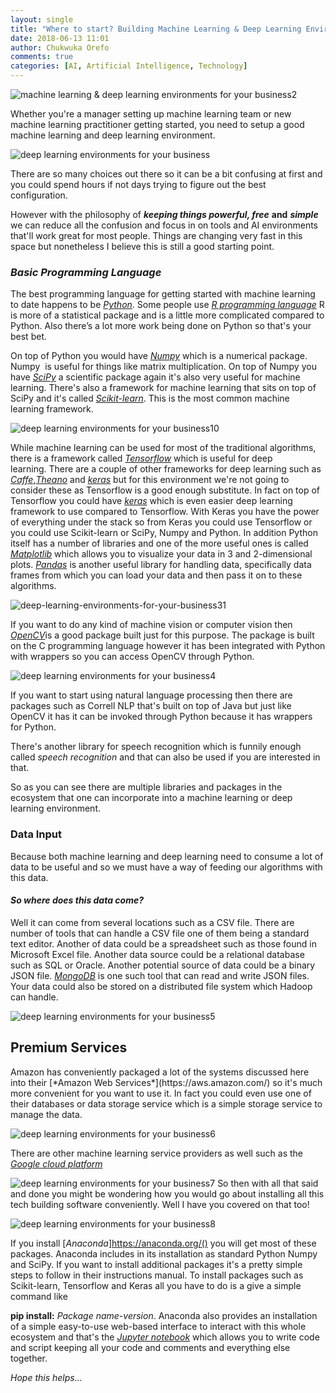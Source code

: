 ```yaml
---
layout: single
title: "Where to start? Building Machine Learning & Deep Learning Environments for your Business"
date: 2018-06-13 11:01
author: Chukwuka Orefo
comments: true
categories: [AI, Artificial Intelligence, Technology]
---
```


![machine learning & deep learning environments for your business2](/images/wherebusiness2.png "where to start")

Whether you're a manager setting up machine learning team or new machine learning practitioner getting started, you need to setup a good machine learning and deep learning environment.

![deep learning environments for your business](/images/wherebusiness.png "many roads")

There are so many choices out there so it can be a bit confusing at first and you could spend hours if not days trying to figure out the best configuration.

However with the philosophy of ***keeping things powerful, free*** __and__ ***simple*** we can reduce all the confusion and focus in on tools and AI environments that'll work great for most people. Things are changing very fast in this space but nonetheless I believe this is still a good starting point.

### _Basic Programming Language_
The best programming language for getting started with machine learning to date happens to be [*Python*](https://www.python.org/). Some people use [*R programming language*](https://www.r-project.org/) R is more of a statistical package and is a little more complicated compared to Python. Also there’s a lot more work being done on Python so that's your best bet.

On top of Python you would have [*Numpy*](http://www.numpy.org/) which is a numerical package. Numpy  is useful for things like matrix multiplication. On top of Numpy you have [*SciPy*](https://www.scipy.org/) a scientific package again it's also very useful for machine learning. There's also a framework for machine learning that sits on top of SciPy and it's called [*Scikit-learn*](http://scikit-learn.org/). This is the most common machine learning framework.

![deep learning environments for your business10](/images/wherebusiness10.png "machine learning stack")

While machine learning can be used for most of the traditional algorithms, there is a framework called [*Tensorflow*](https://www.tensorflow.org/) which is useful for deep learning. There are a couple of other frameworks for deep learning such as [*Caffe*](http://caffe.berkeleyvision.org/),[*Theano*](http://deeplearning.net/software/theano/) and  [*keras*](https://keras.io/)  but for this environment we're not going to consider these as Tensorflow is a good enough substitute. In fact on top of Tensorflow you could have [*keras*](https://keras.io/) which is even easier deep learning framework to use compared to Tensorflow. With Keras you have the power of everything under the stack so from Keras you could use Tensorflow or you could use Scikit-learn or SciPy, Numpy and Python. In addition Python itself has a number of libraries and one of the more useful ones is called [*Matplotlib*](https://matplotlib.org/) which allows you to visualize your data in 3 and 2-dimensional plots. [*Pandas*](https://pandas.pydata.org/) is another useful library for handling data, specifically data frames from which you can load your data and then pass it on to these algorithms.

![deep-learning-environments-for-your-business31](/images/where-to-start-building-machine-learning-deep-learning-environments-for-your-business31.png)

If you want to do any kind of machine vision or computer vision then [*OpenCV*](https://opencv.org)is a good package built just for this purpose. The package is built on the C programming language however it has been integrated with Python with wrappers so you can access OpenCV through Python.

![deep learning environments for your business4](/images/wherebusiness4.png "opencv with python")

If you want to start using natural language processing then there are packages such as Correll NLP that's built on top of Java but just like OpenCV it has it can be invoked through Python because it has wrappers for Python.

There's another library for speech recognition which is funnily enough called *speech recognition* and that can also be used if you are interested in that.

So as you can see there are multiple libraries and packages in the ecosystem that one can incorporate into a machine learning or deep learning environment.

### __Data Input__
Because both machine learning and deep learning need to consume a lot of data to be useful and so we must have a way of feeding our algorithms with this data.

#### _So where does this data come?_
Well it can come from several locations such as a CSV file. There are number of tools that can handle a CSV file one of them being a standard text editor. Another of data could be a spreadsheet such as those found in Microsoft Excel file. Another data source could be a relational database such as SQL or Oracle. Another potential source of data could be a binary JSON file. [*MongoDB*](https://www.mongodb.com/) is one such tool that can read and write JSON files. Your data could also be stored on a distributed file system which Hadoop can handle.

![deep learning environments for your business5](/images/wherebusiness5.png "machine learning stack")
<h2>Premium Services</h2>
Amazon has conveniently packaged a lot of the systems discussed here into their [*Amazon Web Services*](https://aws.amazon.com/) so it's much more convenient for you want to use it. In fact you could even use one of their databases or data storage service which is a simple storage service to manage the data.

![deep learning environments for your business6](/images/wherebusiness6.png "machine learning stack")

There are other machine learning service providers as well such as the [*Google cloud platform*](https://cloud.google.com/)

![deep learning environments for your business7](/images/wherebusiness7.png "machine learning with google cloud platform")
So then with all that said and done you might be wondering how you would go about installing all this tech building software conveniently. Well I have you covered on that too!

![deep learning environments for your business8](/images/wherebusiness8.png "anaconda programing & package")

If you install [*Anaconda*]https://anaconda.org/() you will get most of these packages. Anaconda includes in its installation as standard Python Numpy and SciPy. If you want to install additional packages it's a pretty simple steps to follow in their instructions manual. To install packages such as Scikit-learn, Tensorflow and Keras all you have to do is a give a simple command like

__pip install:__ *Package name-version*. Anaconda also provides an installation of a simple easy-to-use web-based interface to interact with this whole ecosystem and that's the [*Jupyter notebook*](http://jupyter.org/) which allows you to write code and script keeping all your code and comments and everything else together.

_Hope this helps..._
